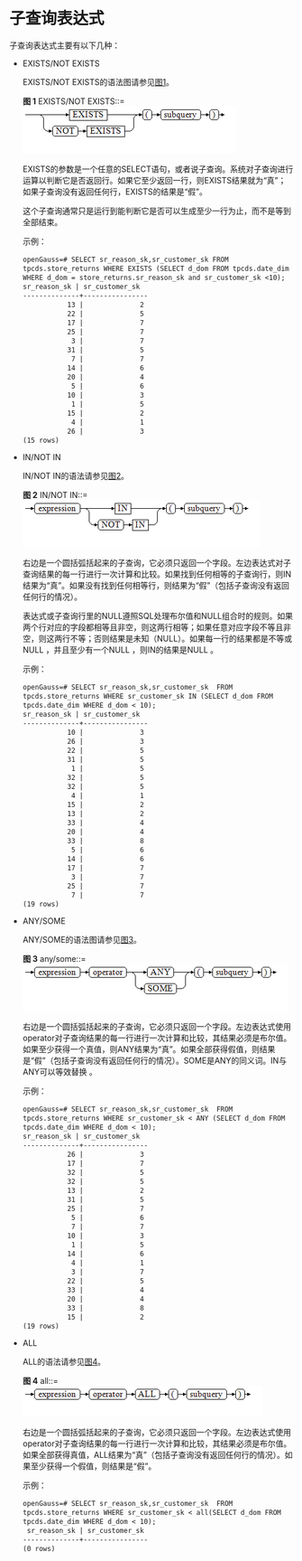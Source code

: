 # 子查询表达式

子查询表达式主要有以下几种：

-   EXISTS/NOT EXISTS

    EXISTS/NOT EXISTS的语法图请参见[图1](#zh-cn_topic_0283136595_zh-cn_topic_0237122003_zh-cn_topic_0059777701_f0d971ea580d241e5a0dca682165b4d16)。

    **图 1**  EXISTS/NOT EXISTS::=<a name="zh-cn_topic_0283136595_zh-cn_topic_0237122003_zh-cn_topic_0059777701_f0d971ea580d241e5a0dca682165b4d16"></a>  
    ![](figures/EXISTS-NOT-EXISTS.png "EXISTS-NOT-EXISTS")

    EXISTS的参数是一个任意的SELECT语句，或者说子查询。系统对子查询进行运算以判断它是否返回行。如果它至少返回一行，则EXISTS结果就为“真”；如果子查询没有返回任何行，EXISTS的结果是“假”。

    这个子查询通常只是运行到能判断它是否可以生成至少一行为止，而不是等到全部结束。

    示例：

    ```
    openGauss=# SELECT sr_reason_sk,sr_customer_sk FROM tpcds.store_returns WHERE EXISTS (SELECT d_dom FROM tpcds.date_dim WHERE d_dom = store_returns.sr_reason_sk and sr_customer_sk <10);
    sr_reason_sk | sr_customer_sk 
    --------------+----------------
               13 |              2
               22 |              5
               17 |              7
               25 |              7
                3 |              7
               31 |              5
                7 |              7
               14 |              6
               20 |              4
                5 |              6
               10 |              3
                1 |              5
               15 |              2
                4 |              1
               26 |              3
    (15 rows)
    ```

-   IN/NOT IN

    IN/NOT IN的语法请参见[图2](#zh-cn_topic_0283136595_zh-cn_topic_0237122003_zh-cn_topic_0059777701_fd3c74d5deb5f456bab447575214b74b0)。

    **图 2**  IN/NOT IN::=<a name="zh-cn_topic_0283136595_zh-cn_topic_0237122003_zh-cn_topic_0059777701_fd3c74d5deb5f456bab447575214b74b0"></a>  
    ![](figures/IN-NOT-IN.png "IN-NOT-IN")

    右边是一个圆括弧括起来的子查询，它必须只返回一个字段。左边表达式对子查询结果的每一行进行一次计算和比较。如果找到任何相等的子查询行，则IN结果为“真”。如果没有找到任何相等行，则结果为“假”（包括子查询没有返回任何行的情况）。

    表达式或子查询行里的NULL遵照SQL处理布尔值和NULL组合时的规则。如果两个行对应的字段都相等且非空，则这两行相等；如果任意对应字段不等且非空，则这两行不等；否则结果是未知（NULL）。如果每一行的结果都是不等或NULL ，并且至少有一个NULL ，则IN的结果是NULL 。

    示例：

    ```
    openGauss=# SELECT sr_reason_sk,sr_customer_sk  FROM tpcds.store_returns WHERE sr_customer_sk IN (SELECT d_dom FROM tpcds.date_dim WHERE d_dom < 10);
    sr_reason_sk | sr_customer_sk 
    --------------+----------------
               10 |              3
               26 |              3
               22 |              5
               31 |              5
                1 |              5
               32 |              5
               32 |              5
                4 |              1
               15 |              2
               13 |              2
               33 |              4
               20 |              4
               33 |              8
                5 |              6
               14 |              6
               17 |              7
                3 |              7
               25 |              7
                7 |              7
    (19 rows)
    ```

-   ANY/SOME

    ANY/SOME的语法图请参见[图3](#zh-cn_topic_0283136595_zh-cn_topic_0237122003_zh-cn_topic_0059777701_f34ef57cea9fe4936b6874f259ee5bc0f)。

    **图 3**  any/some::=<a name="zh-cn_topic_0283136595_zh-cn_topic_0237122003_zh-cn_topic_0059777701_f34ef57cea9fe4936b6874f259ee5bc0f"></a>  
    ![](figures/any-some.png "any-some")

    右边是一个圆括弧括起来的子查询，它必须只返回一个字段。左边表达式使用operator对子查询结果的每一行进行一次计算和比较，其结果必须是布尔值。如果至少获得一个真值，则ANY结果为“真”。如果全部获得假值，则结果是“假”（包括子查询没有返回任何行的情况）。SOME是ANY的同义词。IN与ANY可以等效替换 。

    示例：

    ```
    openGauss=# SELECT sr_reason_sk,sr_customer_sk  FROM tpcds.store_returns WHERE sr_customer_sk < ANY (SELECT d_dom FROM tpcds.date_dim WHERE d_dom < 10);
    sr_reason_sk | sr_customer_sk 
    --------------+----------------
               26 |              3
               17 |              7
               32 |              5
               32 |              5
               13 |              2
               31 |              5
               25 |              7
                5 |              6
                7 |              7
               10 |              3
                1 |              5
               14 |              6
                4 |              1
                3 |              7
               22 |              5
               33 |              4
               20 |              4
               33 |              8
               15 |              2
    (19 rows)
    ```

-   ALL

    ALL的语法请参见[图4](#zh-cn_topic_0283136595_zh-cn_topic_0237122003_zh-cn_topic_0059777701_fdf5a38b067314bf7b8847e80f5346f52)。

    **图 4**  all::=<a name="zh-cn_topic_0283136595_zh-cn_topic_0237122003_zh-cn_topic_0059777701_fdf5a38b067314bf7b8847e80f5346f52"></a>  
    ![](figures/all.png "all")

    右边是一个圆括弧括起来的子查询，它必须只返回一个字段。左边表达式使用operator对子查询结果的每一行进行一次计算和比较，其结果必须是布尔值。如果全部获得真值，ALL结果为“真”（包括子查询没有返回任何行的情况）。如果至少获得一个假值，则结果是“假”。

    示例：

    ```
    openGauss=# SELECT sr_reason_sk,sr_customer_sk  FROM tpcds.store_returns WHERE sr_customer_sk < all(SELECT d_dom FROM tpcds.date_dim WHERE d_dom < 10);
     sr_reason_sk | sr_customer_sk 
    --------------+----------------
    (0 rows)
    
    ```


